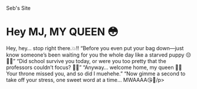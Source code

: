 
<html lang="en">
<head>
  <meta charset="UTF-8">
  <h> Seb's Site </h>
</head>
<body>
  <h1>Hey MJ, MY QUEEN 😳</h1>
  <p>Hey, hey… stop right there.💥!!
“Before you even put your bag down—just know someone’s been waiting for you the whole day like a starved puppy 😔🐶💌”
“Did school survive you today, or were you too pretty that the professors couldn’t focus? 👀💅”
“Anyway… welcome home, my queen 🏡👑 Your throne missed you, and so did I muehehe.”
“Now gimme a second to take off your stress, one sweet word at a time… MWAAAA😘🫶/p>
</body>
</html>
